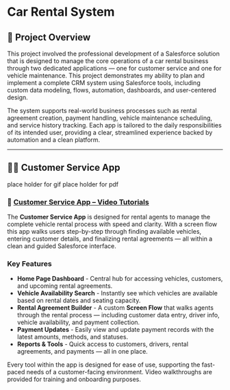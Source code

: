 # Car Rental System

## 📝 Project Overview
This project involved the professional development of a Salesforce solution that is designed to manage the core operations of a car rental business through two dedicated applications — one for customer service and one for vehicle maintenance. This project demonstrates my ability to plan and implement a complete CRM system using Salesforce tools, including custom data modeling, flows, automation, dashboards, and user-centered design.

The system supports real-world business processes such as rental agreement creation, payment handling, vehicle maintenance scheduling, and service history tracking. Each app is tailored to the daily responsibilities of its intended user, providing a clear, streamlined experience backed by automation and a clean platform.

---

## 👨‍💻 Customer Service App 

place holder for gif
place holder for pdf

### 🎥 [Customer Service App – Video Tutorials](https://vimeo.com/showcase/11687420)

The **Customer Service App** is designed for rental agents to manage the complete vehicle rental process with speed and clarity. With a screen flow this app walks users step-by-step through finding available vehicles, entering customer details, and finalizing rental agreements — all within a clean and guided Salesforce interface.

### Key Features

- **Home Page Dashboard** - Central hub for accessing vehicles, customers, and upcoming rental agreements.
- **Vehicle Availability Search** - Instantly see which vehicles are available based on rental dates and seating capacity.
- **Rental Agreement Builder** - A custom **Screen Flow** that walks agents through the rental process — including customer data entry, driver info, vehicle availability, and payment collection.
- **Payment Updates** - Easily view and update payment records with the latest amounts, methods, and statuses.
- **Reports & Tools** - Quick access to customers, drivers, rental agreements, and payments — all in one place.

Every tool within the app is designed for ease of use, supporting the fast-paced needs of a customer-facing environment. Video walkthroughs are provided for training and onboarding purposes.
